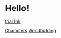 # Hello!

[trial link](other_file.md)

[Characters](characters.md)
[Worldbuilding](worldbuilding.md)